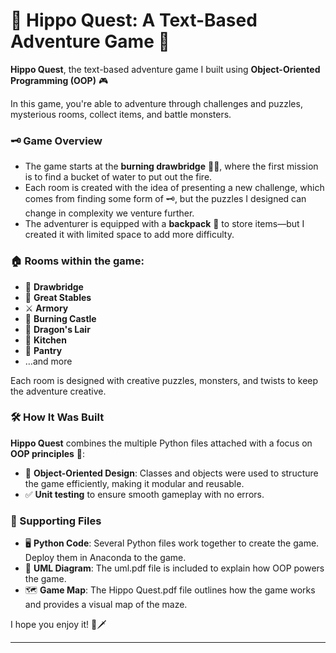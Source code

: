 # 🦛 Hippo Quest: A Text-Based Adventure Game 🏰  

**Hippo Quest**, the text-based adventure game I built using **Object-Oriented Programming (OOP)** 🎮  

In this game, you're able to adventure through challenges and puzzles, mysterious rooms, collect items, and battle monsters. 
  
### 🗝️ Game Overview  
- The game starts at the **burning drawbridge** 🌉🔥, where the first mission is to find a bucket of water to put out the fire.  
- Each room is created with the idea of presenting a new challenge, which comes from finding some form of 🗝️, but the puzzles I designed can change in complexity we venture further.  
- The adventurer is equipped with a **backpack** 🎒 to store items—but I created it with limited space to add more difficulty.  

### 🏠 Rooms within the game:  
- 🌉 **Drawbridge**  
- 🐴 **Great Stables**  
- ⚔️ **Armory**  
- 🏰 **Burning Castle**  
- 🐉 **Dragon's Lair**  
- 🍳 **Kitchen**  
- 🥖 **Pantry**  
- …and more  

Each room is designed with creative puzzles, monsters, and twists to keep the adventure creative.  

### 🛠️ How It Was Built  
**Hippo Quest** combines the multiple Python files attached with a focus on **OOP principles** 🐍:  
- 🧩 **Object-Oriented Design**: Classes and objects were used to structure the game efficiently, making it modular and reusable.  
- ✅ **Unit testing** to ensure smooth gameplay with no errors.  

### 📂 Supporting Files  
- 🖥️ **Python Code**: Several Python files work together to create the game. Deploy them in Anaconda to the game.  
- 📄 **UML Diagram**: The uml.pdf file is included to explain how OOP powers the game.  
- 🗺️ **Game Map**: The Hippo Quest.pdf file outlines how the game works and provides a visual map of the maze.  

I hope you enjoy it! 🚀🗡️  

---




